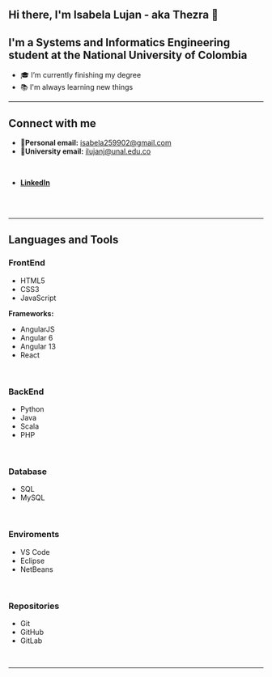 ## Hi there, I'm Isabela Lujan - aka **Thezra**<!-- [website] --> 👋

<!-- [![Website](https://img.shields.io/website?label=Thezra.com&style=for-the-badge&url=https%3A%2F%2FThezra.com)][website] -->

## I'm a Systems and Informatics Engineering student at the National University of Colombia

- 🎓 I’m currently finishing my degree
- 📚 I'm always learning new things

---
## **Connect with me**


<!-- [<img align="left" style="padding-right:10px;" alt="Thezra.com" width="40px" src="https://raw.githubusercontent.com/Thezra/Logos/main/WebPage.png?token=AHWSCKVTYY6M2TS32H5C67LBAM2OU" />][website] -->
- 📧**Personal email:** isabela259902@gmail.com
- 📧**University email:** ilujanj@unal.edu.co
<br />

- **[LinkedIn](https://www.linkedin.com/in/isabela-lujan-jaramillo-012212197/)**
<br />
<br />

---

## **Languages and Tools**

### **FrontEnd**

<!-- <img align="left" style="padding-right:10px;" alt="HTML5" width="40px" src="https://image.flaticon.com/icons/png/512/888/888909.png" />
<img align="left" style="padding-right:10px;" alt="CSS3" width="40px" src="https://image.flaticon.com/icons/png/512/888/888897.png" />
<img align="left" style="padding-right:10px;" alt="JavaScript" width="40px" src="https://image.flaticon.com/icons/png/512/919/919828.png" /> -->

- HTML5
- CSS3
- JavaScript

**Frameworks:**
- AngularJS
- Angular 6
- Angular 13
- React
<br />

### **BackEnd**
<!--
<img align="left" style="padding-right:10px;" alt="Python" width="40px" src="https://image.flaticon.com/icons/png/512/1822/1822899.png" />
<img align="left" style="padding-right:10px;" alt="Java" width="40px" src="https://image.flaticon.com/icons/png/512/226/226777.png" />
<img align="left" style="padding-right:10px;" alt="PHP" width="40px" src="https://image.flaticon.com/icons/png/512/528/528261.png" /> -->

- Python
- Java
- Scala
- PHP
<br />

### **Database**

<!-- <img align="left" style="padding-right:10px;" alt="SQL" width="40px" src="https://image.flaticon.com/icons/png/512/3430/3430130.png" />
<img align="left" style="padding-right:10px;" alt="MySQL" width="40px" src="https://image.flaticon.com/icons/png/512/919/919836.png" /> -->
- SQL
- MySQL
<br />

### **Enviroments**

<!-- <img align="left" style="padding-right:10px;" alt="Visual Studio Code" width="40px" src="https://image.flaticon.com/icons/png/512/906/906324.png" />
<img align="left" style="padding-right:10px;" alt="NetBeans" width="40px" src="https://netbeans.apache.org/images/apache-netbeans.svg" /> -->

- VS Code
- Eclipse
- NetBeans
<br />

### **Repositories**
<!--
<img align="left" style="padding-right:10px;" alt="Git" width="40px" src="https://image.flaticon.com/icons/png/512/2111/2111288.png" />
<img align="left" style="padding-right:10px;" alt="GitHub" width="40px" src="https://image.flaticon.com/icons/png/512/270/270798.png" /> -->

- Git
- GitHub
- GitLab
<br />

---
<!-- ## **Projects**
- Aquí pondría mis proyectos... ¡¡SI TUVIERA ALGUNO!!

---
--->
[website]: https://Thezra.com
[linkedin]: https://www.linkedin.com/in/isabela-lujan-jaramillo-012212197/
